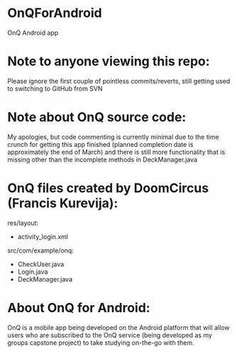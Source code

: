OnQForAndroid
======================================================================================================================

OnQ Android app

Note to anyone viewing this repo:
======================================================================================================================
Please ignore the first couple of pointless commits/reverts, still getting used to switching to GitHub from SVN

Note about OnQ source code:
======================================================================================================================
My apologies, but code commenting is currently minimal due to the time crunch for getting this app finished (planned
completion date is approximately the end of March) and there is still more functionality that is missing other than
the incomplete methods in DeckManager.java

OnQ files created by DoomCircus (Francis Kurevija):
======================================================================================================================
res/layout:
- activity_login.xml

src/com/example/onq:
- CheckUser.java
- Login.java
- DeckManager.java

About OnQ for Android:
======================================================================================================================
OnQ is a mobile app being developed on the Android platform that will allow users who are subscribed to the OnQ
service (being developed as my groups capstone project) to take studying on-the-go with them.
